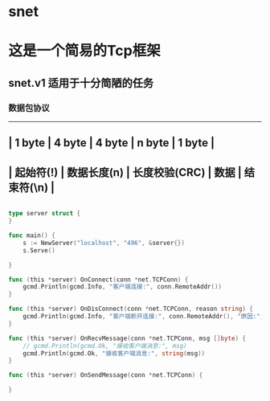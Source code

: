 # snet
# 这是一个简易的Tcp框架
 

## snet.v1 适用于十分简陋的任务

### 数据包协议
---------------------------------------------------------------------------------
|    1 byte     |    4 byte     |    4 byte     |    n byte     |    1 byte     |
---------------------------------------------------------------------------------
|    起始符(!)  |   数据长度(n)  | 长度校验(CRC)  |     数据      |   结束符(\n)   |
---------------------------------------------------------------------------------



```Go

type server struct {
}

func main() {
	s := NewServer("localhost", "496", &server{})
	s.Serve()

}

func (this *server) OnConnect(conn *net.TCPConn) {
	gcmd.Println(gcmd.Info, "客户端连接:", conn.RemoteAddr())
}

func (this *server) OnDisConnect(conn *net.TCPConn, reason string) {
	gcmd.Println(gcmd.Info, "客户端断开连接:", conn.RemoteAddr(), "原因:", reason)
}

func (this *server) OnRecvMessage(conn *net.TCPConn, msg []byte) {
	// gcmd.Println(gcmd.Ok, "接收客户端消息:", msg)
	gcmd.Println(gcmd.Ok, "接收客户端消息:", string(msg))
}

func (this *server) OnSendMessage(conn *net.TCPConn) {

}



